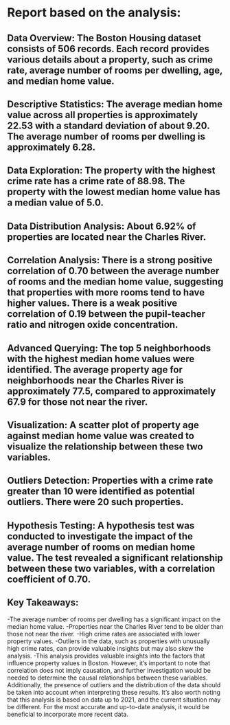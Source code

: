 # Report based on the analysis:

## Data Overview: The Boston Housing dataset consists of 506 records. Each record provides various details about a property, such as crime rate, average number of rooms per dwelling, age, and median home value.
## Descriptive Statistics: The average median home value across all properties is approximately 22.53 with a standard deviation of about 9.20. The average number of rooms per dwelling is approximately 6.28.
## Data Exploration: The property with the highest crime rate has a crime rate of 88.98. The property with the lowest median home value has a median value of 5.0.
## Data Distribution Analysis: About 6.92% of properties are located near the Charles River.
## Correlation Analysis: There is a strong positive correlation of 0.70 between the average number of rooms and the median home value, suggesting that properties with more rooms tend to have higher values. There is a weak positive correlation of 0.19 between the pupil-teacher ratio and nitrogen oxide concentration.
## Advanced Querying: The top 5 neighborhoods with the highest median home values were identified. The average property age for neighborhoods near the Charles River is approximately 77.5, compared to approximately 67.9 for those not near the river.
## Visualization: A scatter plot of property age against median home value was created to visualize the relationship between these two variables.
## Outliers Detection: Properties with a crime rate greater than 10 were identified as potential outliers. There were 20 such properties.
## Hypothesis Testing: A hypothesis test was conducted to investigate the impact of the average number of rooms on median home value. The test revealed a significant relationship between these two variables, with a correlation coefficient of 0.70.


## Key Takeaways:

-The average number of rooms per dwelling has a significant impact on the median home value.
-Properties near the Charles River tend to be older than those not near the river.
-High crime rates are associated with lower property values.
-Outliers in the data, such as properties with unusually high crime rates, can provide valuable insights but may also skew the analysis.
-This analysis provides valuable insights into the factors that influence property values in Boston. However, it’s important to note that correlation does not imply causation,
and further investigation would be needed to determine the causal relationships between these variables. Additionally, the presence of outliers and the distribution of the data
should be taken into account when interpreting these results. It’s also worth noting that this analysis is based on data up to 2021, and the current situation may be different.
For the most accurate and up-to-date analysis, it would be beneficial to incorporate more recent data.
